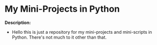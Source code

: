 # My Mini-Projects in Python

**Description:**
- Hello this is just a repository for my mini-projects and mini-scripts in Python. There's
  not much to it other than that.
